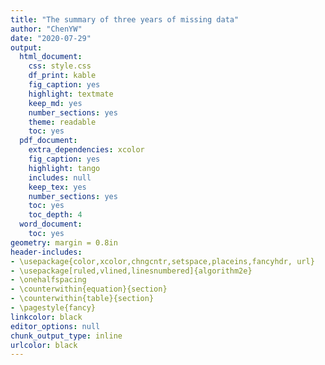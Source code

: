```yaml
---
title: "The summary of three years of missing data"
author: "ChenYW"
date: "2020-07-29"
output:
  html_document: 
    css: style.css
    df_print: kable
    fig_caption: yes
    highlight: textmate
    keep_md: yes
    number_sections: yes
    theme: readable
    toc: yes
  pdf_document: 
    extra_dependencies: xcolor
    fig_caption: yes
    highlight: tango
    includes: null
    keep_tex: yes
    number_sections: yes
    toc: yes
    toc_depth: 4
  word_document:
    toc: yes
geometry: margin = 0.8in
header-includes:
- \usepackage{color,xcolor,chngcntr,setspace,placeins,fancyhdr, url}
- \usepackage[ruled,vlined,linesnumbered]{algorithm2e}
- \onehalfspacing
- \counterwithin{equation}{section}
- \counterwithin{table}{section}
- \pagestyle{fancy}
linkcolor: black
editor_options: null
chunk_output_type: inline
urlcolor: black
---
```







<!-- # Validation based on the noise from t distribution -->
<!-- ###################################################################### -->

<!--html_preserve--><div id="htmlwidget-b443d0159d1035b448d6" style="width:100%;height:auto;" class="datatables html-widget"></div>
<script type="application/json" data-for="htmlwidget-b443d0159d1035b448d6">{"x":{"filter":"none","data":[["1","2","3","4","5","6","7","8","9","10","11","12","13","14","15","16","17","18","19","20","21","22","23","24","25","26","27","28","29","30","31","32","33","34","35","36","37","38","39","40","41","42","43","44","45","46","47","48","49","50","51","52","53","54","55","56","57","58","59","60","61","62","63","64","65","66","67","68","69","70","71","72","73","74","75","76","77","78","79","80","81","82","83","84","85","86","87","88","89","90","91","92","93","94","95","96","97","98","99","100","101","102","103","104","105","106","107","108","109","110","111","112","113","114","115","116","117","118","119","120","121","122","123","124","125","126","127","128","129","130","131","132","133","134","135","136","137","138","139","140","141","142","143","144","145","146","147","148","149","150","151","152","153","154","155","156","157","158","159","160","161","162","163","164","165","166","167","168","169","170","171","172","173","174","175","176","177","178","179","180","181","182","183","184","185","186","187","188","189","190","191","192","193","194","195","196","197","198","199","200","201","202","203","204","205","206","207","208","209","210","211","212","213","214","215","216","217","218","219","220","221","222","223","224","225","226","227","228","229","230","231","232","233","234","235","236"],["Shijiazhuang","Shijiazhuang","Shijiazhuang","Shijiazhuang","Shijiazhuang","Shijiazhuang","Shijiazhuang","Shijiazhuang","Shijiazhuang","Shijiazhuang","Shijiazhuang","Shijiazhuang","Shijiazhuang","Shijiazhuang","Shijiazhuang","Shijiazhuang","Shijiazhuang","Shijiazhuang","Shijiazhuang","Shijiazhuang","Shijiazhuang","Shijiazhuang","Shijiazhuang","Shijiazhuang","Shijiazhuang","Shijiazhuang","Shijiazhuang","Shijiazhuang","Shijiazhuang","Shijiazhuang","Shijiazhuang","Shijiazhuang","Shijiazhuang","Shijiazhuang","Zhangjiakou","Zhangjiakou","Zhangjiakou","Zhangjiakou","Zhangjiakou","Zhangjiakou","Zhangjiakou","Zhangjiakou","Zhangjiakou","Qinhuangdao","Qinhuangdao","Qinhuangdao","Qinhuangdao","Tangshan","Langfang","Langfang","Langfang","Langfang","Langfang","Langfang","Langfang","Langfang","Langfang","Langfang","Langfang","Langfang","Langfang","Langfang","Langfang","Langfang","Langfang","Langfang","Baoding","Baoding","Baoding","Baoding","Baoding","Baoding","Cangzhou","Hengshui","Hengshui","Hengshui","Hengshui","Hengshui","Hengshui","Xingtai","Xingtai","Xingtai","Xingtai","Xingtai","Handan","Tianjin","Tianjin","Tianjin","Tianjin","Tianjin","Tianjin","Tianjin","Tianjin","Tianjin","Tianjin","Tianjin","Tianjin","Tianjin","Tianjin","Tianjin","Tianjin","Tianjin","Tianjin","Tianjin","Tianjin","Tianjin","Tianjin","Tianjin","Tianjin","Tianjin","Tianjin","Tianjin","Tianjin","Tianjin","Tianjin","Tianjin","Tianjin","Tianjin","Tianjin","Tianjin","Tianjin","Tianjin","Tianjin","Tianjin","Tianjin","Tianjin","Tianjin","Tianjin","Tianjin","Tianjin","Tianjin","Tianjin","Tianjin","Tianjin","Tianjin","Tianjin","Tianjin","Tianjin","Tianjin","Tianjin","Tianjin","Tianjin","Tianjin","Tianjin","Tianjin","Tianjin","Tianjin","Tianjin","Tianjin","Tianjin","Tianjin","Tianjin","Tianjin","Tianjin","Tianjin","Tianjin","Tianjin","Tianjin","Tianjin","Tianjin","Tianjin","Tianjin","Tianjin","Tianjin","Tianjin","Tianjin","Tianjin","Tianjin","Tianjin","Tianjin","Tianjin","Tianjin","Tianjin","Tianjin","Tianjin","Tianjin","Tianjin","Tianjin","Tianjin","Tianjin","Tianjin","Tianjin","Tianjin","Tianjin","Tianjin","Tianjin","Tianjin","Tianjin","Tianjin","Tianjin","Tianjin","Tianjin","Tianjin","Tianjin","Tianjin","Tianjin","Tianjin","Tianjin","Tianjin","Tianjin","Tianjin","Tianjin","Tianjin","Tianjin","Tianjin","Tianjin","Tianjin","Tianjin","Tianjin","Tianjin","Tianjin","Tianjin","Tianjin","Tianjin","Tianjin","Tianjin","Tianjin","Tianjin","Tianjin","Tianjin","Tianjin","Tianjin","Tianjin","Tianjin","Tianjin","Tianjin","Tianjin","Tianjin","Beijing","Beijing","Beijing","Beijing","Beijing","Beijing","Beijing","Beijing"],[1,1,3,3,3,3,3,3,3,3,3,3,3,3,3,3,3,3,3,3,3,3,3,3,3,3,3,3,3,3,3,3,3,3,15,15,15,17,17,17,17,17,17,22,22,22,23,28,30,30,30,30,30,30,30,30,30,30,30,30,30,30,30,32,32,32,34,35,35,35,36,36,42,43,43,43,43,44,45,46,46,46,47,47,52,54,54,56,56,56,56,56,56,56,56,56,57,57,57,57,57,57,57,57,57,57,57,57,57,57,57,57,57,57,57,57,57,57,57,57,57,57,57,57,57,57,58,58,58,58,58,58,58,58,58,58,58,58,58,58,58,58,58,58,58,58,58,58,59,59,59,59,59,59,59,59,59,59,59,59,59,59,60,60,62,62,62,62,62,62,62,62,62,62,62,62,62,62,62,62,62,62,62,62,62,62,62,62,62,62,62,62,62,62,63,63,63,63,63,63,63,63,63,63,63,63,63,63,63,63,63,63,63,63,63,63,63,63,63,63,63,63,63,63,64,64,64,64,65,66,66,67,67,71,74,76],["Shijigongyuan","Shijigongyuan","Zhongnanxiaoqu","Zhongnanxiaoqu","Zhongnanxiaoqu","Zhongnanxiaoqu","Zhongnanxiaoqu","Zhongnanxiaoqu","Zhongnanxiaoqu","Zhongnanxiaoqu","Zhongnanxiaoqu","Zhongnanxiaoqu","Zhongnanxiaoqu","Zhongnanxiaoqu","Zhongnanxiaoqu","Zhongnanxiaoqu","Zhongnanxiaoqu","Zhongnanxiaoqu","Zhongnanxiaoqu","Zhongnanxiaoqu","Zhongnanxiaoqu","Zhongnanxiaoqu","Zhongnanxiaoqu","Zhongnanxiaoqu","Zhongnanxiaoqu","Zhongnanxiaoqu","Zhongnanxiaoqu","Zhongnanxiaoqu","Zhongnanxiaoqu","Zhongnanxiaoqu","Zhongnanxiaoqu","Zhongnanxiaoqu","Zhongnanxiaoqu","Zhongnanxiaoqu","Renmingongyuan","Renmingongyuan","Renmingongyuan","Tanjichang","Tanjichang","Tanjichang","Tanjichang","Tanjichang","Tanjichang","Jianshedasha","Jianshedasha","Jianshedasha","Shizhengfu","Wuziju","Jiancezhongxin","Jiancezhongxin","Jiancezhongxin","Jiancezhongxin","Jiancezhongxin","Jiancezhongxin","Jiancezhongxin","Jiancezhongxin","Jiancezhongxin","Jiancezhongxin","Jiancezhongxin","Jiancezhongxin","Jiancezhongxin","Jiancezhongxin","Jiancezhongxin","Kaifaqu","Kaifaqu","Kaifaqu","Jiancezhan","Dibiaoshuichang","Dibiaoshuichang","Dibiaoshuichang","Huadianerqu","Huadianerqu","Dianshizhuanbozhan","Shihuanbaoju","Shihuanbaoju","Shihuanbaoju","Shihuanbaoju","Shijiancezhan","Dianjibeichang","Luqiaogongsi","Luqiaogongsi","Luqiaogongsi","Dahuoquan","Dahuoquan","Dongwushui","Beichenkejiyuanqu","Beichenkejiyuanqu","Hangtianlu","Hangtianlu","Hangtianlu","Hangtianlu","Hangtianlu","Hangtianlu","Hangtianlu","Hangtianlu","Hangtianlu","Meijiang","Meijiang","Meijiang","Meijiang","Meijiang","Meijiang","Meijiang","Meijiang","Meijiang","Meijiang","Meijiang","Meijiang","Meijiang","Meijiang","Meijiang","Meijiang","Meijiang","Meijiang","Meijiang","Meijiang","Meijiang","Meijiang","Meijiang","Meijiang","Meijiang","Meijiang","Meijiang","Meijiang","Meijiang","Meijiang","Nanjinglu","Nanjinglu","Nanjinglu","Nanjinglu","Nanjinglu","Nanjinglu","Nanjinglu","Nanjinglu","Nanjinglu","Nanjinglu","Nanjinglu","Nanjinglu","Nanjinglu","Nanjinglu","Nanjinglu","Nanjinglu","Nanjinglu","Nanjinglu","Nanjinglu","Nanjinglu","Nanjinglu","Nanjinglu","Nankoulu","Nankoulu","Nankoulu","Nankoulu","Nankoulu","Nankoulu","Nankoulu","Nankoulu","Nankoulu","Nankoulu","Nankoulu","Nankoulu","Nankoulu","Nankoulu","Qianjindao","Qianjindao","Shijiancezhongxin","Shijiancezhongxin","Shijiancezhongxin","Shijiancezhongxin","Shijiancezhongxin","Shijiancezhongxin","Shijiancezhongxin","Shijiancezhongxin","Shijiancezhongxin","Shijiancezhongxin","Shijiancezhongxin","Shijiancezhongxin","Shijiancezhongxin","Shijiancezhongxin","Shijiancezhongxin","Shijiancezhongxin","Shijiancezhongxin","Shijiancezhongxin","Shijiancezhongxin","Shijiancezhongxin","Shijiancezhongxin","Shijiancezhongxin","Shijiancezhongxin","Shijiancezhongxin","Shijiancezhongxin","Shijiancezhongxin","Shijiancezhongxin","Shijiancezhongxin","Shijiancezhongxin","Shijiancezhongxin","Tianshanlu","Tianshanlu","Tianshanlu","Tianshanlu","Tianshanlu","Tianshanlu","Tianshanlu","Tianshanlu","Tianshanlu","Tianshanlu","Tianshanlu","Tianshanlu","Tianshanlu","Tianshanlu","Tianshanlu","Tianshanlu","Tianshanlu","Tianshanlu","Tianshanlu","Tianshanlu","Tianshanlu","Tianshanlu","Tianshanlu","Tianshanlu","Tianshanlu","Tianshanlu","Tianshanlu","Tianshanlu","Tianshanlu","Tianshanlu","Yuejinlu","Yuejinlu","Yuejinlu","Yuejinlu","Wanshouxigong","Dongsi","Dongsi","Nongzhanguan","Nongzhanguan","Guanyuan","Changping","Shunyi"],[201609,201702,201501,201502,201503,201504,201505,201506,201507,201508,201509,201510,201511,201512,201601,201602,201603,201604,201605,201606,201607,201608,201609,201610,201611,201612,201701,201702,201703,201704,201705,201706,201707,201708,201709,201710,201712,201505,201507,201509,201606,201607,201703,201709,201710,201712,201501,201509,201606,201607,201608,201609,201610,201611,201612,201701,201702,201703,201704,201705,201706,201707,201708,201509,201702,201703,201508,201609,201706,201707,201610,201701,201511,201709,201710,201711,201712,201711,201502,201512,201611,201711,201507,201510,201508,201507,201712,201704,201705,201706,201707,201708,201709,201710,201711,201712,201507,201508,201509,201510,201511,201512,201601,201602,201603,201604,201605,201606,201607,201608,201609,201610,201611,201612,201701,201702,201703,201704,201705,201706,201707,201708,201709,201710,201711,201712,201501,201506,201511,201606,201607,201608,201609,201610,201611,201612,201701,201702,201703,201704,201705,201706,201707,201708,201709,201710,201711,201712,201611,201612,201701,201702,201703,201704,201705,201706,201707,201708,201709,201710,201711,201712,201505,201703,201507,201508,201509,201510,201511,201512,201601,201602,201603,201604,201605,201606,201607,201608,201609,201610,201611,201612,201701,201702,201703,201704,201705,201706,201707,201708,201709,201710,201711,201712,201507,201508,201509,201510,201511,201512,201601,201602,201603,201604,201605,201606,201607,201608,201609,201610,201611,201612,201701,201702,201703,201704,201705,201706,201707,201708,201709,201710,201711,201712,201506,201508,201511,201607,201606,201606,201607,201510,201712,201607,201510,201605],[2,3,31,28,31,30,31,30,31,31,30,31,30,31,31,29,31,30,31,30,31,31,30,31,30,31,31,28,31,30,31,30,31,31,3,3,31,1,1,3,1,1,9,3,3,31,2,11,29,31,31,30,31,30,31,31,28,31,30,31,30,31,31,29,2,30,6,1,10,3,1,1,1,30,31,30,31,2,2,1,1,2,1,1,1,1,31,4,31,30,31,31,30,31,30,31,30,31,30,31,30,31,31,29,31,30,31,30,31,31,30,31,30,31,31,28,31,30,31,30,31,31,30,31,30,31,1,1,1,29,31,31,30,31,30,31,31,28,31,30,31,30,31,31,30,31,30,31,8,31,31,28,31,30,31,30,31,31,30,31,30,31,1,1,31,31,30,31,30,31,31,29,31,30,31,30,31,31,30,31,30,31,31,28,31,30,31,30,31,31,30,31,30,31,31,31,30,31,30,31,31,29,31,30,31,30,31,31,30,31,30,31,31,28,31,30,31,30,31,31,30,31,30,31,1,2,3,1,1,1,2,1,1,1,6,1],[0.07,0.11,1,1,1,1,1,1,1,1,1,1,1,1,1,1,1,1,1,1,1,1,1,1,1,1,1,1,1,1,1,1,1,1,0.1,0.1,1,0.03,0.03,0.1,0.03,0.03,0.29,0.1,0.1,1,0.06,0.37,0.97,1,1,1,1,1,1,1,1,1,1,1,1,1,1,0.97,0.07,0.97,0.19,0.03,0.33,0.1,0.03,0.03,0.03,1,1,1,1,0.07,0.07,0.03,0.03,0.07,0.03,0.03,0.03,0.03,1,0.13,1,1,1,1,1,1,1,1,0.97,1,1,1,1,1,1,1,1,1,1,1,1,1,1,1,1,1,1,1,1,1,1,1,1,1,1,1,1,1,0.03,0.03,0.03,0.97,1,1,1,1,1,1,1,1,1,1,1,1,1,1,1,1,1,1,0.27,1,1,1,1,1,1,1,1,1,1,1,1,1,0.03,0.03,1,1,1,1,1,1,1,1,1,1,1,1,1,1,1,1,1,1,1,1,1,1,1,1,1,1,1,1,1,1,1,1,1,1,1,1,1,1,1,1,1,1,1,1,1,1,1,1,1,1,1,1,1,1,1,1,1,1,1,1,0.03,0.06,0.1,0.03,0.03,0.03,0.06,0.03,0.03,0.03,0.19,0.03]],"container":"<table class=\"display\">\n  <thead>\n    <tr>\n      <th> <\/th>\n      <th>City<\/th>\n      <th>SiteId<\/th>\n      <th>StatioName<\/th>\n      <th>YearMonth<\/th>\n      <th>MissCount<\/th>\n      <th>MissRatio<\/th>\n    <\/tr>\n  <\/thead>\n<\/table>","options":{"columnDefs":[{"targets":5,"render":"function(data, type, row, meta) {\nreturn type === 'display' && data.length > 6 ?\n'<span title=\"' + data + '\">' + data.substr(0, 6) + '...<\/span>' : data;\n}"},{"className":"dt-right","targets":[2,4,5,6]},{"orderable":false,"targets":0}],"order":[],"autoWidth":false,"orderClasses":false},"callback":"function(table) {\ntable.page(3).draw(false);\n}"},"evals":["options.columnDefs.0.render","callback"],"jsHooks":[]}</script><!--/html_preserve-->
